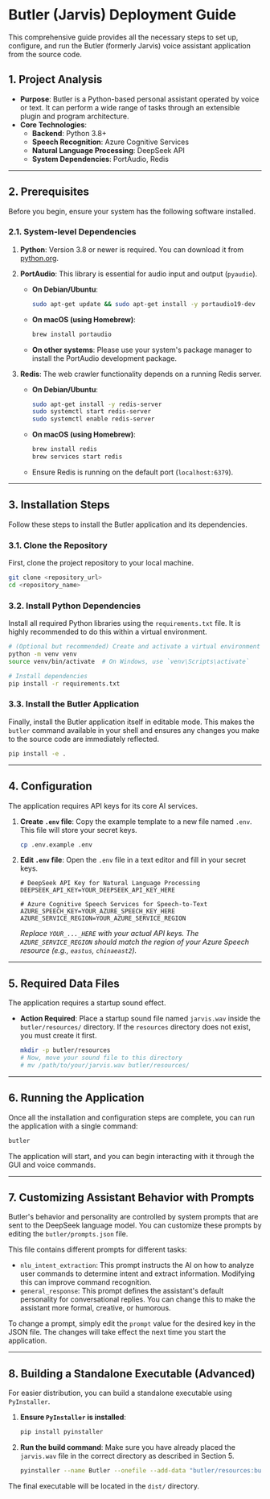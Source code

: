 # Butler (Jarvis) Deployment Guide

This comprehensive guide provides all the necessary steps to set up, configure, and run the Butler (formerly Jarvis) voice assistant application from the source code.

## 1. Project Analysis

- **Purpose**: Butler is a Python-based personal assistant operated by voice or text. It can perform a wide range of tasks through an extensible plugin and program architecture.
- **Core Technologies**:
    - **Backend**: Python 3.8+
    - **Speech Recognition**: Azure Cognitive Services
    - **Natural Language Processing**: DeepSeek API
    - **System Dependencies**: PortAudio, Redis

---

## 2. Prerequisites

Before you begin, ensure your system has the following software installed.

### 2.1. System-level Dependencies

1.  **Python**: Version 3.8 or newer is required. You can download it from [python.org](https://python.org/).

2.  **PortAudio**: This library is essential for audio input and output (`pyaudio`).
    -   **On Debian/Ubuntu**:
        ```bash
        sudo apt-get update && sudo apt-get install -y portaudio19-dev
        ```
    -   **On macOS (using Homebrew)**:
        ```bash
        brew install portaudio
        ```
    -   **On other systems**: Please use your system's package manager to install the PortAudio development package.

3.  **Redis**: The web crawler functionality depends on a running Redis server.
    -   **On Debian/Ubuntu**:
        ```bash
        sudo apt-get install -y redis-server
        sudo systemctl start redis-server
        sudo systemctl enable redis-server
        ```
    -   **On macOS (using Homebrew)**:
        ```bash
        brew install redis
        brew services start redis
        ```
    -   Ensure Redis is running on the default port (`localhost:6379`).

---

## 3. Installation Steps

Follow these steps to install the Butler application and its dependencies.

### 3.1. Clone the Repository

First, clone the project repository to your local machine.
```bash
git clone <repository_url>
cd <repository_name>
```

### 3.2. Install Python Dependencies

Install all required Python libraries using the `requirements.txt` file. It is highly recommended to do this within a virtual environment.
```bash
# (Optional but recommended) Create and activate a virtual environment
python -m venv venv
source venv/bin/activate  # On Windows, use `venv\Scripts\activate`

# Install dependencies
pip install -r requirements.txt
```

### 3.3. Install the Butler Application

Finally, install the Butler application itself in editable mode. This makes the `butler` command available in your shell and ensures any changes you make to the source code are immediately reflected.
```bash
pip install -e .
```

---

## 4. Configuration

The application requires API keys for its core AI services.

1.  **Create `.env` file**: Copy the example template to a new file named `.env`. This file will store your secret keys.
    ```bash
    cp .env.example .env
    ```

2.  **Edit `.env` file**: Open the `.env` file in a text editor and fill in your secret keys.
    ```dotenv
    # DeepSeek API Key for Natural Language Processing
    DEEPSEEK_API_KEY=YOUR_DEEPSEEK_API_KEY_HERE

    # Azure Cognitive Speech Services for Speech-to-Text
    AZURE_SPEECH_KEY=YOUR_AZURE_SPEECH_KEY_HERE
    AZURE_SERVICE_REGION=YOUR_AZURE_SERVICE_REGION
    ```
    *Replace `YOUR_..._HERE` with your actual API keys. The `AZURE_SERVICE_REGION` should match the region of your Azure Speech resource (e.g., `eastus`, `chinaeast2`).*

---

## 5. Required Data Files

The application requires a startup sound effect.

-   **Action Required**: Place a startup sound file named `jarvis.wav` inside the `butler/resources/` directory. If the `resources` directory does not exist, you must create it first.
    ```bash
    mkdir -p butler/resources
    # Now, move your sound file to this directory
    # mv /path/to/your/jarvis.wav butler/resources/
    ```

---

## 6. Running the Application

Once all the installation and configuration steps are complete, you can run the application with a single command:
```bash
butler
```
The application will start, and you can begin interacting with it through the GUI and voice commands.

---

## 7. Customizing Assistant Behavior with Prompts

Butler's behavior and personality are controlled by system prompts that are sent to the DeepSeek language model. You can customize these prompts by editing the `butler/prompts.json` file.

This file contains different prompts for different tasks:
-   `nlu_intent_extraction`: This prompt instructs the AI on how to analyze user commands to determine intent and extract information. Modifying this can improve command recognition.
-   `general_response`: This prompt defines the assistant's default personality for conversational replies. You can change this to make the assistant more formal, creative, or humorous.

To change a prompt, simply edit the `prompt` value for the desired key in the JSON file. The changes will take effect the next time you start the application.

---

## 8. Building a Standalone Executable (Advanced)

For easier distribution, you can build a standalone executable using `PyInstaller`.

1.  **Ensure `PyInstaller` is installed**:
    ```bash
    pip install pyinstaller
    ```

2.  **Run the build command**:
    Make sure you have already placed the `jarvis.wav` file in the correct directory as described in Section 5.
    ```bash
    pyinstaller --name Butler --onefile --add-data "butler/resources:butler/resources" butler/main.py
    ```

The final executable will be located in the `dist/` directory.
